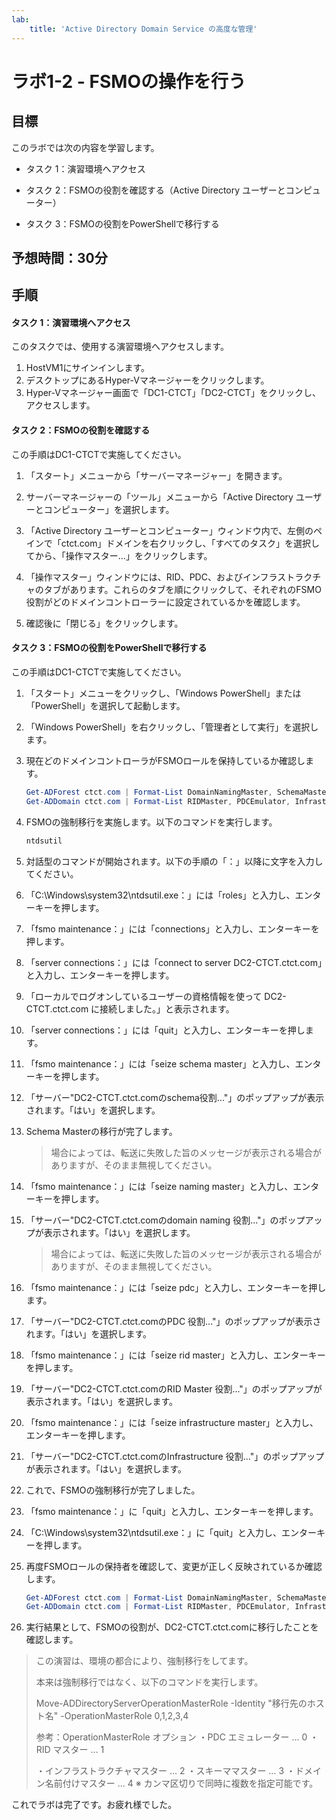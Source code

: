 ```yaml
---
lab:
    title: 'Active Directory Domain Service の高度な管理'
---
```


# ラボ1-2  - FSMOの操作を行う

## 目標

このラボでは次の内容を学習します。

+ タスク 1：演習環境へアクセス

+ タスク 2：FSMOの役割を確認する（Active Directory ユーザーとコンピューター）

+ タスク 3：FSMOの役割をPowerShellで移行する






## 予想時間：30分



## 手順

#### タスク 1：演習環境へアクセス

このタスクでは、使用する演習環境へアクセスします。

1. HostVM1にサインインします。
1. デスクトップにあるHyper-Vマネージャーをクリックします。
1. Hyper-Vマネージャー画面で「DC1-CTCT」「DC2-CTCT」をクリックし、アクセスします。



#### タスク 2：FSMOの役割を確認する

この手順はDC1-CTCTで実施してください。

1. 「スタート」メニューから「サーバーマネージャー」を開きます。

1. サーバーマネージャーの「ツール」メニューから「Active Directory ユーザーとコンピューター」を選択します。

1. 「Active Directory ユーザーとコンピューター」ウィンドウ内で、左側のペインで「ctct.com」ドメインを右クリックし、「すべてのタスク」を選択してから、「操作マスター...」をクリックします。

1. 「操作マスター」ウィンドウには、RID、PDC、およびインフラストラクチャのタブがあります。これらのタブを順にクリックして、それぞれのFSMO役割がどのドメインコントローラーに設定されているかを確認します。

1. 確認後に「閉じる」をクリックします。




#### タスク 3：FSMOの役割をPowerShellで移行する

この手順はDC1-CTCTで実施してください。

1. 「スタート」メニューをクリックし、「Windows PowerShell」または「PowerShell」を選択して起動します。

1. 「Windows PowerShell」を右クリックし、「管理者として実行」を選択します。

1. 現在どのドメインコントローラがFSMOロールを保持しているか確認します。

   ```powershell
   Get-ADForest ctct.com | Format-List DomainNamingMaster, SchemaMaster
   Get-ADDomain ctct.com | Format-List RIDMaster, PDCEmulator, InfrastructureMaster
   ```

1. FSMOの強制移行を実施します。以下のコマンドを実行します。

   ```powershell
   ntdsutil
   ```

1. 対話型のコマンドが開始されます。以下の手順の「：」以降に文字を入力してください。

1. 「C:\Windows\system32\ntdsutil.exe：」には「roles」と入力し、エンターキーを押します。

1. 「fsmo maintenance：」には「connections」と入力し、エンターキーを押します。

1. 「server connections：」には「connect to server DC2-CTCT.ctct.com」と入力し、エンターキーを押します。

1. 「ローカルでログオンしているユーザーの資格情報を使って DC2-CTCT.ctct.com に接続しました。」と表示されます。

1. 「server connections：」には「quit」と入力し、エンターキーを押します。

1. 「fsmo maintenance：」には「seize schema master」と入力し、エンターキーを押します。

1. 「サーバー"DC2-CTCT.ctct.comのschema役割..."」のポップアップが表示されます。「はい」を選択します。

1. Schema Masterの移行が完了します。

    > 場合によっては、転送に失敗した旨のメッセージが表示される場合がありますが、そのまま無視してください。

1. 「fsmo maintenance：」には「seize naming master」と入力し、エンターキーを押します。

1. 「サーバー"DC2-CTCT.ctct.comのdomain naming 役割..."」のポップアップが表示されます。「はい」を選択します。

    > 場合によっては、転送に失敗した旨のメッセージが表示される場合がありますが、そのまま無視してください。

1. 「fsmo maintenance：」には「seize pdc」と入力し、エンターキーを押します。

1. 「サーバー"DC2-CTCT.ctct.comのPDC 役割..."」のポップアップが表示されます。「はい」を選択します。

1. 「fsmo maintenance：」には「seize rid master」と入力し、エンターキーを押します。

1. 「サーバー"DC2-CTCT.ctct.comのRID Master 役割..."」のポップアップが表示されます。「はい」を選択します。

1. 「fsmo maintenance：」には「seize infrastructure master」と入力し、エンターキーを押します。

1. 「サーバー"DC2-CTCT.ctct.comのInfrastructure 役割..."」のポップアップが表示されます。「はい」を選択します。

1. これで、FSMOの強制移行が完了しました。

1. 「fsmo maintenance：」に「quit」と入力し、エンターキーを押します。

1. 「C:\Windows\system32\ntdsutil.exe：」に「quit」と入力し、エンターキーを押します。

1. 再度FSMOロールの保持者を確認して、変更が正しく反映されているか確認します。

    ```powershell
    Get-ADForest ctct.com | Format-List DomainNamingMaster, SchemaMaster
    Get-ADDomain ctct.com | Format-List RIDMaster, PDCEmulator, InfrastructureMaster
    ```

1. 実行結果として、FSMOの役割が、DC2-CTCT.ctct.comに移行したことを確認します。

> この演習は、環境の都合により、強制移行をしてます。
>
> 本来は強制移行ではなく、以下のコマンドを実行します。
>
> Move-ADDirectoryServerOperationMasterRole -Identity "移行先のホスト名" -OperationMasterRole 0,1,2,3,4
>
> 参考：OperationMasterRole オプション
> ・PDC エミュレーター … 0
> ・RID マスター … 1
>
> ・インフラストラクチャマスター … 2
> ・スキーママスター … 3
> ・ドメイン名前付けマスター … 4
> ※ カンマ区切りで同時に複数を指定可能です。



これでラボは完了です。お疲れ様でした。
